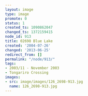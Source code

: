 ```yaml
---
layout: image
type: image
promote: 0
status: 1
created_ts: 1090862047
changed_ts: 1372159415
node_id: 913
title: 02698 Blue Lake
created: '2004-07-26'
changed: '2013-06-25'
redirect_from: []
permalink: "/node/913/"
tags:
- 2003/11 - November 2003
- Tongariro Crossing
images:
- src: image/images/126_2698-913.jpg
  name: 126_2698-913.jpg
---
```


